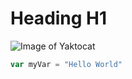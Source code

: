 # Heading H1
![Image of Yaktocat](https://octodex.github.com/images/yaktocat.png)
```Javascript
var myVar = "Hello World"
```
